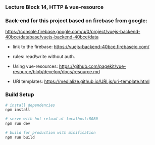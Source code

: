 ### Lecture Block 14, HTTP & vue-resource

### Back-end for this project based on firebase from google:
https://console.firebase.google.com/u/0/project/vuejs-backend-40bce/database/vuejs-backend-40bce/data

* link to the firebase: https://vuejs-backend-40bce.firebaseio.com/
* rules: read\write without auth.

* Using vue-resources:
https://github.com/pagekit/vue-resource/blob/develop/docs/resource.md

* URI templates:
https://medialize.github.io/URI.js/uri-template.html

### Build Setup

``` bash
# install dependencies
npm install

# serve with hot reload at localhost:8080
npm run dev

# build for production with minification
npm run build
```
